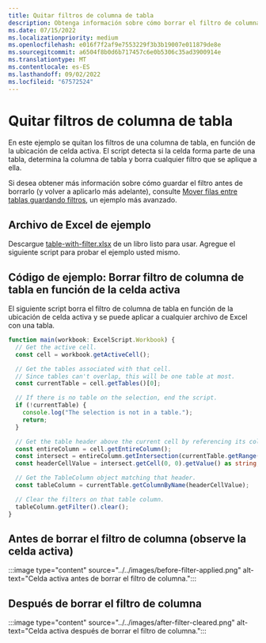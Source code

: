 ```yaml
---
title: Quitar filtros de columna de tabla
description: Obtenga información sobre cómo borrar el filtro de columna de tabla en función de la ubicación de celda activa.
ms.date: 07/15/2022
ms.localizationpriority: medium
ms.openlocfilehash: e016f7f2af9e7553229f3b3b19007e011879de8e
ms.sourcegitcommit: a6504f8b0d6b717457c6e0b5306c35ad3900914e
ms.translationtype: MT
ms.contentlocale: es-ES
ms.lasthandoff: 09/02/2022
ms.locfileid: "67572524"
---
```

# <a name="remove-table-column-filters"></a>Quitar filtros de columna de tabla

En este ejemplo se quitan los filtros de una columna de tabla, en función de la ubicación de celda activa. El script detecta si la celda forma parte de una tabla, determina la columna de tabla y borra cualquier filtro que se aplique a ella.

Si desea obtener más información sobre cómo guardar el filtro antes de borrarlo (y volver a aplicarlo más adelante), consulte [Mover filas entre tablas guardando filtros](move-rows-across-tables.md), un ejemplo más avanzado.

## <a name="sample-excel-file"></a>Archivo de Excel de ejemplo

Descargue [table-with-filter.xlsx](table-with-filter.xlsx) de un libro listo para usar. Agregue el siguiente script para probar el ejemplo usted mismo.

## <a name="sample-code-clear-table-column-filter-based-on-active-cell"></a>Código de ejemplo: Borrar filtro de columna de tabla en función de la celda activa

El siguiente script borra el filtro de columna de tabla en función de la ubicación de celda activa y se puede aplicar a cualquier archivo de Excel con una tabla.

```TypeScript
function main(workbook: ExcelScript.Workbook) {
  // Get the active cell.
  const cell = workbook.getActiveCell();

  // Get the tables associated with that cell.
  // Since tables can't overlap, this will be one table at most.
  const currentTable = cell.getTables()[0];

  // If there is no table on the selection, end the script.
  if (!currentTable) {
    console.log("The selection is not in a table.");
    return;
  }

  // Get the table header above the current cell by referencing its column.
  const entireColumn = cell.getEntireColumn();
  const intersect = entireColumn.getIntersection(currentTable.getRange());
  const headerCellValue = intersect.getCell(0, 0).getValue() as string;

  // Get the TableColumn object matching that header.
  const tableColumn = currentTable.getColumnByName(headerCellValue);

  // Clear the filters on that table column.
  tableColumn.getFilter().clear();
}
```

## <a name="before-clearing-column-filter-notice-the-active-cell"></a>Antes de borrar el filtro de columna (observe la celda activa)

:::image type="content" source="../../images/before-filter-applied.png" alt-text="Celda activa antes de borrar el filtro de columna.":::

## <a name="after-clearing-column-filter"></a>Después de borrar el filtro de columna

:::image type="content" source="../../images/after-filter-cleared.png" alt-text="Celda activa después de borrar el filtro de columna.":::
